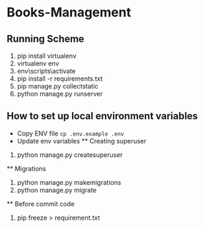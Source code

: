 # Books-Management
## Running Scheme

1. pip install virtualenv
2. virtualenv env
3. env\scripts\activate
4. pip install -r requirements.txt
5. pip manage.py collectstatic
6. python manage.py runserver

## How to set up local environment variables

- Copy ENV file `cp .env.example .env`
- Update env variables
  \*\* Creating superuser

1. python manage.py createsuperuser

\*\* Migrations

1. python manage.py makemigrations
3. python manage.py migrate

\*\* Before commit code

1. pip freeze > requirement.txt